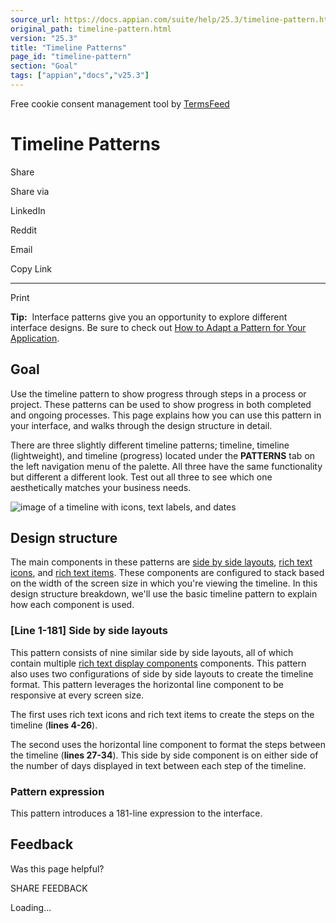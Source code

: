 ```yaml
---
source_url: https://docs.appian.com/suite/help/25.3/timeline-pattern.html
original_path: timeline-pattern.html
version: "25.3"
title: "Timeline Patterns"
page_id: "timeline-pattern"
section: "Goal"
tags: ["appian","docs","v25.3"]
---
```



Free cookie consent management tool by [TermsFeed](https://www.termsfeed.com/)

# Timeline Patterns

Share

Share via

LinkedIn

Reddit

Email

Copy Link

* * *

Print

**Tip:**  Interface patterns give you an opportunity to explore different interface designs. Be sure to check out [How to Adapt a Pattern for Your Application](Adapt_a_SAIL_Recipe_to_Work_with_My_Applications.html).

## Goal

Use the timeline pattern to show progress through steps in a process or project. These patterns can be used to show progress in both completed and ongoing processes. This page explains how you can use this pattern in your interface, and walks through the design structure in detail.

There are three slightly different timeline patterns; timeline, timeline (lightweight), and timeline (progress) located under the **PATTERNS** tab on the left navigation menu of the palette. All three have the same functionality but different a different look. Test out all three to see which one aesthetically matches your business needs.

![image of a timeline with icons, text labels, and dates](images/patterns/timeline_pattern_example.png)

## Design structure

The main components in these patterns are [side by side layouts](Side_By_Side_Layout.html), [rich text icons](Styled_Icon_Component.html), and [rich text items](Styled_Text_Component.html). These components are configured to stack based on the width of the screen size in which you're viewing the timeline. In this design structure breakdown, we'll use the basic timeline pattern to explain how each component is used.

### \[Line 1-181\] Side by side layouts

This pattern consists of nine similar side by side layouts, all of which contain multiple [rich text display components](Rich_Text_Component.html) components. This pattern also uses two configurations of side by side layouts to create the timeline format. This pattern leverages the horizontal line component to be responsive at every screen size.

The first uses rich text icons and rich text items to create the steps on the timeline (**lines 4-26**).

The second uses the horizontal line component to format the steps between the timeline (**lines 27-34**). This side by side component is on either side of the number of days displayed in text between each step of the timeline.

### Pattern expression

This pattern introduces a 181-line expression to the interface.

## Feedback

Was this page helpful?

SHARE FEEDBACK

Loading...
